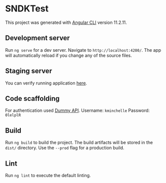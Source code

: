 # SNDKTest

This project was generated with [Angular CLI](https://github.com/angular/angular-cli) version 11.2.11.

## Development server

Run `ng serve` for a dev server. Navigate to `http://localhost:4200/`. The app will automatically reload if you change any of the source files.

## Staging server
You can verify running application [here](https://sndk-frontend.netlify.app).

## Code scaffolding

For authentication used [Dummy API](https://dummyjson.com/docs/auth).
Username: `kminchelle` Password: `0lelplR`

## Build

Run `ng build` to build the project. The build artifacts will be stored in the `dist/` directory. Use the `--prod` flag for a production build.

## Lint

Run `ng lint` to execute the default linting.

